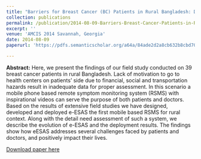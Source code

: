 ```yaml
---
title: "Barriers for Breast Cancer (BC) Patients in Rural Bangladesh: Design and Deployment of a Mobile based Solution"
collection: publications
permalink: /publication/2014-08-09-Barriers-Breast-Cancer-Patients-in-Rural-Bangladesh
excerpt: ''
venue: 'AMCIS 2014 Savannah, Georgia'
date: 2014-08-09
paperurl: 'https://pdfs.semanticscholar.org/a64a/84ade2d2a8cb632b8cbd709cebf3ab7e53ca.pdf'

---
```


**Abstract:** Here, we present the findings of our field study conducted on 39 breast cancer patients in rural Bangladesh. Lack of motivation to go to health centers on patients’ side due to financial, social and transportation hazards result in inadequate data for proper assessment. In this scenario a mobile phone based remote symptom monitoring system (RSMS) with inspirational videos can serve the purpose of both patients and doctors. Based on the results of extensive field studies we have designed, developed and deployed e-ESAS the first mobile based RSMS for rural context. Along with the detail need assessment of such a system, we describe the evolution of e-ESAS and the deployment results. The findings show how eESAS addresses several challenges faced by patients and doctors, and positively impact their lives.

 [Download paper here](http://ferdaus.github.io/files/AMCIS_2014.pdf) 
